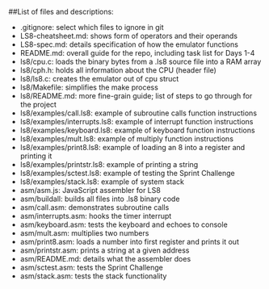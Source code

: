 ##List of files and descriptions:

- .gitignore: select which files to ignore in git
- LS8-cheatsheet.md: shows form of operators and their operands
- LS8-spec.md: details specification of how the emulator functions
- README.md: overall guide for the repo, including task list for Days 1-4
- ls8/cpu.c: loads the binary bytes from a .ls8 source file into a RAM array
- ls8/cph.h: holds all information about the CPU (header file)
- ls8/ls8.c: creates the emulator out of cpu struct
- ls8/Makefile: simplifies the make process
- ls8/README.md: more fine-grain guide; list of steps to go through for the project
- ls8/examples/call.ls8: example of subroutine calls function instructions
- ls8/examples/interrupts.ls8: example of interrupt function instructions
- ls8/examples/keyboard.ls8: example of keyboard function instructions
- ls8/examples/mult.ls8: example of multiply function instructions
- ls8/examples/print8.ls8: example of loading an 8 into a register and printing it
- ls8/examples/printstr.ls8: example of printing a string
- ls8/examples/sctest.ls8: example of testing the Sprint Challenge
- ls8/examples/stack.ls8: example of system stack
- asm/asm.js: JavaScript assembler for LS8
- asm/buildall: builds all files into .ls8 binary code
- asm/call.asm: demonstrates subroutine calls
- asm/interrupts.asm: hooks the timer interrupt
- asm/keyboard.asm: tests the keyboard and echoes to console
- asm/mult.asm: multiplies two numbers
- asm/print8.asm: loads a number into first register and prints it out
- asm/printstr.asm: prints a string at a given address
- asm/README.md: details what the assembler does
- asm/sctest.asm: tests the Sprint Challenge
- asm/stack.asm: tests the stack functionality




